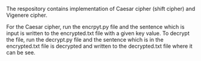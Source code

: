 The respository contains implementation of Caesar cipher (shift cipher) and Vigenere cipher.

For the Caesar cipher, run the encrpyt.py file and the sentence which is input is written to the encrypted.txt file with a given key value.
To decrypt the file, run the decrypt.py file and the sentence which is in the encrypted.txt file is decrypted and written to the decrypted.txt file where it can be see.
